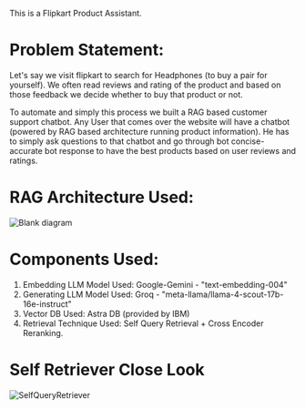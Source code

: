 This is a Flipkart Product Assistant.
# Problem Statement:
Let's say we visit flipkart to search for Headphones (to buy a pair for yourself). We often read reviews and rating of the product and based on those feedback we decide whether to buy that product or not.

To automate and simply this process we built a RAG based customer support chatbot.
Any User that comes over the website will have a chatbot (powered by RAG based architecture running product information). He has to simply ask questions to that chatbot and go through bot concise-accurate bot response to have the best products based on user reviews and ratings.

# RAG Architecture Used:
![Blank diagram](https://github.com/user-attachments/assets/77f84e4b-aa2a-417c-bb02-ad50fdd36d14)

# Components Used:
1) Embedding LLM Model Used: Google-Gemini - "text-embedding-004"
2) Generating LLM Model Used: Groq - "meta-llama/llama-4-scout-17b-16e-instruct"
3) Vector DB Used: Astra DB (provided by IBM)
4) Retrieval Technique Used: Self Query Retrieval + Cross Encoder Reranking.

# Self Retriever Close Look
![SelfQueryRetriever](https://github.com/user-attachments/assets/f5afa352-6ac4-448f-bc9e-c3bcbe1bbd88)


